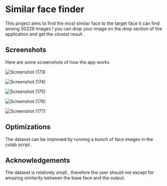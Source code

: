 # Similar face finder

This project aims to find the most similar face to the target face it can find among 50229 images ! 
you can drop your image on the drop section of the application and get the closest result .

## Screenshots
Here are some screenshots of how the app works



![Screenshot (173)](https://user-images.githubusercontent.com/117757969/232253505-50aabfc9-d71c-4781-9966-7e0aa6453333.png)

![Screenshot (174)](https://user-images.githubusercontent.com/117757969/232253518-7b75c147-764b-47c4-a537-7c517f21f795.png)

![Screenshot (175)](https://user-images.githubusercontent.com/117757969/232253464-19cc60a4-798c-4eff-be27-6cbd8cedf0f0.png)

![Screenshot (176)](https://user-images.githubusercontent.com/117757969/232253447-e33bc06f-aa91-4309-a610-e953ef121c5f.png)

![Screenshot (177)](https://user-images.githubusercontent.com/117757969/232253534-e7c57ead-9bc5-47dd-b947-cdc2d460b02f.png)


## Optimizations

The dataset can be improved by running a bunch of face images in the colab script .


## Acknowledgements

The dataset is relatively small , therefore the user should not except for amazing similarity between the base face and the output. 


